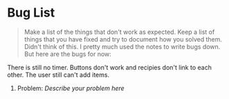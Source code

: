 # Bug List

> Make a list of the things that don't work as expected. Keep a list of things that you have fixed and try to document how you solved them.
Didn't think of this. I pretty much used the notes to write bugs down. But here are the bugs for now:

There is still no timer. Buttons don't work and recipies don't link to each other. 
The user still can't add items. 
1. Problem: *Describe your problem here* 